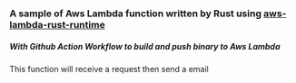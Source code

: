 ### A sample of Aws Lambda function written by Rust using [aws-lambda-rust-runtime](https://github.com/awslabs/aws-lambda-rust-runtime)

##### With Github Action Workflow to build and push binary to Aws Lambda

This function will receive a request then send a email
